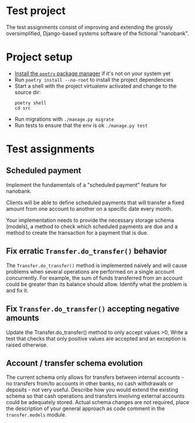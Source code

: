 # Test project
The test assignments consist of improving and extending the grossly oversimplified, Django-based systems software of the fictional "nanobank".

# Project setup
- [Install the `poetry` package manager](https://python-poetry.org/docs/#installation) if it's not on your system yet
- Run `poetry install --no-root` to install the project dependencies
- Start a shell with the project virtualenv activated and change to the source dir:
    ```
    poetry shell
    cd src
    ```
- Run migrations with `./manage.py migrate`
- Run tests to ensure that the env is ok `./manage.py test`


# Test assignments

## Scheduled payment
Implement the fundamentals of a "scheduled payment" feature for nanobank.

Clients will be able to define scheduled payments that will transfer a fixed amount from one account to another on a specific date every month.

Your implementation needs to provide the necessary storage schema (models), a method to check which scheduled payments are due and a method to create the transaction for a payment that is due.

## Fix erratic `Transfer.do_transfer()` behavior
The `Transfer.do_transfer()` method is implemented naively and will cause problems when several operations are performed on a single account concurrently. For example, the sum of funds transferred from an account could be greater than its balance should allow. Identify what the problem is and fix it.

## Fix `Transfer.do_transfer()` accepting negative amounts
Update the Transfer.do_transfer() method to only accept values >0, Write a test that checks that only positive values are accepted and an exception is raised otherwise.

## Account / transfer schema evolution
The current schema only allows for transfers between internal accounts - no transfers from/to accounts in other banks, no cash withdrawals or deposits - not very useful. Describe how you would extend the existing schema so that cash operations and transfers involving external accounts could be adequately stored. Actual schema changes are not required, place the description of your general approach as code comment in the `transfer.models` module.
